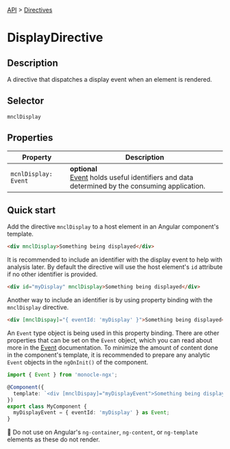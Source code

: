 [API]() > [Directives]()

# DisplayDirective

## Description

A directive that dispatches a display event when an element is rendered.

## Selector

```
mnclDisplay
```

## Properties

| Property             | Description                                                                                             |
| -------------------- | ------------------------------------------------------------------------------------------------------- |
| `mcnlDisplay: Event` | **optional** </br> [Event]() holds useful identifiers and data determined by the consuming application. |

## Quick start

Add the directive `mnclDisplay` to a host element in an Angular component's template.

```html
<div mnclDisplay>Something being displayed</div>
```

It is recommended to include an identifier with the display event to help with analysis later. By default the directive will use the host element's `id` attribute if no other identifier is provided.

```html
<div id="myDisplay" mnclDisplay>Something being displayed</div>
```

Another way to include an identifier is by using property binding with the `mnclDisplay` directive.

```html
<div [mnclDispay]="{ eventId: 'myDisplay' }">Something being displayed</div>
```

An `Event` type object is being used in this property binding. There are other properties that can be set on the `Event` object, which you can read about more in the [Event]() documentation. To minimize the amount of content done in the component's template, it is recommended to prepare any analytic `Event` objects in the `ngOnInit()` of the component.

```typescript
import { Event } from 'monocle-ngx';

@Component({
  template: `<div [mnclDispay]="myDisplayEvent">Something being displayed</div>`,
})
export class MyComponent {
  myDisplayEvent = { eventId: 'myDisplay' } as Event;
}
```

:stop_sign: Do not use on Angular's `ng-container`, `ng-content`, or `ng-template` elements as these do not render.
